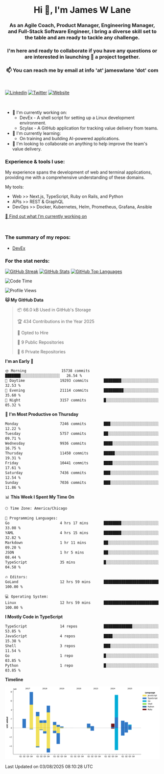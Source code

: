 <h1 align="center">Hi 👋, I'm James W Lane</h1>
<h3 align="center">As an Agile Coach, Product Manager, Engineering Manager, and Full-Stack Software Engineer, I bring a diverse skill set to the table and am ready to tackle any challenge.</h3>
<h3 align="center">I'm here and ready to collaborate if you have any questions or are interested in launching 🚀 a project together.</h3>

<div style="margin-top: 16px;" />

<h3 align="center">📫 You can reach me by email at info 'at' jameswlane 'dot' com</h3>

<div style="margin-top: 48px;" />

[![Linkedin](https://img.shields.io/badge/LinkedIn-0077B5?style=for-the-badge&logo=linkedin&logoColor=white)](https://www.linkedin.com/in/jameswlane/)
[![Twitter](https://img.shields.io/badge/Twitter-1DA1F2?style=for-the-badge&logo=twitter&logoColor=white)](https://x.com/jameswlane)
[![Website](https://img.shields.io/website?down_color=red&down_message=offline&style=for-the-badge&up_color=green&up_message=up&url=https%3A%2F%2Fwww.jameswlane.com)](https://www.jameswlane.com)

<div style="margin-top: 48px;" />

- 🔭 I'm currently working on:
  - DevEx - A shell script for setting up a Linux development environment.
  - Scylax - A GitHub application for tracking value delivery from teams.
- 🌱 I'm currently learning:
  - On training and building AI-powered applications.
- 👯 I'm looking to collaborate on anything to help improve the team's value delivery.

### Experience & tools I use:

My experience spans the development of web and terminal applications, providing me with a comprehensive understanding of these domains.

My tools:
- Web >> Next.js, TypeScript, Ruby on Rails, and Python
- APIs >> REST & GraphQL
- DevOps >> Docker, Kubernetes, Helm, Prometheus, Grafana, Ansible

[🔭 Find out what I’m currently working on](https://www.jameswlane.com/now)  

<div style="margin-top: 50px;"/>

### The summary of my repos:
- [DevEx](https://github.com/jameswlane/devex)  

### For the stat nerds:
[![GitHub Streak](https://github-readme-streak-stats.herokuapp.com?user=jameswlane&theme=tokyonight)](https://git.io/streak-stats)
[![GitHub Stats](https://github-readme-stats.vercel.app/api?username=jameswlane&show_icons=true&theme=tokyonight)](https://github-readme-stats.vercel.app)
[![GitHub Top Languages](https://github-readme-stats.vercel.app/api/top-langs?username=jameswlane&show_icons=true&locale=en&layout=compact&theme=tokyonight)](https://github-readme-stats.vercel.app)

<!--START_SECTION:waka-->
![Code Time](http://img.shields.io/badge/Code%20Time-676%20hrs%2049%20mins-blue)

![Profile Views](http://img.shields.io/badge/Profile%20Views-5-blue)

**🐱 My GitHub Data** 

> 📦 66.0 kB Used in GitHub's Storage 
 > 
> 🏆 434 Contributions in the Year 2025
 > 
> 💼 Opted to Hire
 > 
> 📜 9 Public Repositories 
 > 
> 🔑 6 Private Repositories 
 > 
**I'm an Early 🐤** 

```text
🌞 Morning                15738 commits       ███████░░░░░░░░░░░░░░░░░░   26.54 % 
🌆 Daytime                19293 commits       ████████░░░░░░░░░░░░░░░░░   32.53 % 
🌃 Evening                21114 commits       █████████░░░░░░░░░░░░░░░░   35.60 % 
🌙 Night                  3157 commits        █░░░░░░░░░░░░░░░░░░░░░░░░   05.32 % 
```
📅 **I'm Most Productive on Thursday** 

```text
Monday                   7246 commits        ███░░░░░░░░░░░░░░░░░░░░░░   12.22 % 
Tuesday                  5757 commits        ██░░░░░░░░░░░░░░░░░░░░░░░   09.71 % 
Wednesday                9936 commits        ████░░░░░░░░░░░░░░░░░░░░░   16.75 % 
Thursday                 11450 commits       █████░░░░░░░░░░░░░░░░░░░░   19.31 % 
Friday                   10441 commits       ████░░░░░░░░░░░░░░░░░░░░░   17.61 % 
Saturday                 7436 commits        ███░░░░░░░░░░░░░░░░░░░░░░   12.54 % 
Sunday                   7036 commits        ███░░░░░░░░░░░░░░░░░░░░░░   11.86 % 
```


📊 **This Week I Spent My Time On** 

```text
🕑︎ Time Zone: America/Chicago

💬 Programming Languages: 
Go                       4 hrs 17 mins       ████████░░░░░░░░░░░░░░░░░   33.08 % 
YAML                     4 hrs 15 mins       ████████░░░░░░░░░░░░░░░░░   32.82 % 
Markdown                 1 hr 11 mins        ██░░░░░░░░░░░░░░░░░░░░░░░   09.20 % 
JSON                     1 hr 5 mins         ██░░░░░░░░░░░░░░░░░░░░░░░   08.44 % 
TypeScript               35 mins             █░░░░░░░░░░░░░░░░░░░░░░░░   04.58 % 

🔥 Editors: 
GoLand                   12 hrs 59 mins      █████████████████████████   100.00 % 

💻 Operating System: 
Linux                    12 hrs 59 mins      █████████████████████████   100.00 % 
```

**I Mostly Code in TypeScript** 

```text
TypeScript               14 repos            █████████████░░░░░░░░░░░░   53.85 % 
JavaScript               4 repos             ████░░░░░░░░░░░░░░░░░░░░░   15.38 % 
Shell                    3 repos             ███░░░░░░░░░░░░░░░░░░░░░░   11.54 % 
Go                       1 repo              █░░░░░░░░░░░░░░░░░░░░░░░░   03.85 % 
Python                   1 repo              █░░░░░░░░░░░░░░░░░░░░░░░░   03.85 % 
```



**Timeline**

![Lines of Code chart](https://raw.githubusercontent.com/jameswlane/jameswlane/main/assets/bar_graph.png)


 Last Updated on 03/08/2025 08:10:28 UTC
<!--END_SECTION:waka-->
